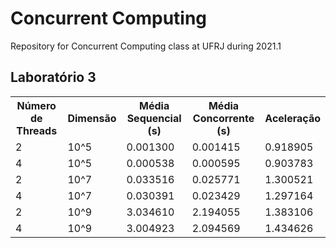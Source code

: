 # Concurrent Computing
Repository for Concurrent Computing class at UFRJ during 2021.1

## Laboratório 3
<table>
  <tr>
    <th>Número de Threads</th>
    <th>Dimensão</th>
    <th>Média Sequencial (s)</th>
    <th>Média Concorrente (s)</th>
    <th>Aceleração</th>
  </tr>
  <tr>
    <td>2</td>
    <td>10^5</td>
    <td>0.001300</td>
    <td>0.001415</td>
    <td>0.918905</td>
  </tr>
  <tr>
    <td>4</td>
    <td>10^5</td>
    <td>0.000538</td>
    <td>0.000595</td>
    <td>0.903783</td>
  </tr>
  <tr>
    <td>2</td>
    <td>10^7</td>
    <td>0.033516</td>
    <td>0.025771</td>
    <td>1.300521</td>
  </tr>
  <tr>
    <td>4</td>
    <td>10^7</td>
    <td>0.030391</td>
    <td>0.023429</td>
    <td>1.297164</td>
  </tr>
  <tr>
    <td>2</td>
    <td>10^9</td>
    <td>3.034610</td>
    <td>2.194055</td>
    <td>1.383106</td>
  </tr>
  <tr>
    <td>4</td>
    <td>10^9</td>
    <td>3.004923</td>
    <td>2.094569</td>
    <td>1.434626</td>
  </tr>
</table>